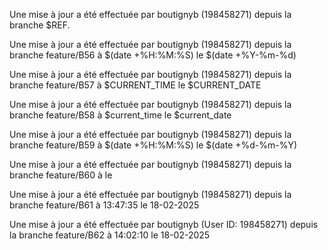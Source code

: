 Une mise à jour a été effectuée par boutignyb (198458271) depuis la branche $REF.

  Une mise à jour a été effectuée par boutignyb (198458271) depuis la branche feature/B56 à $(date +%H:%M:%S) le $(date +%Y-%m-%d) 
  

  Une mise à jour a été effectuée par boutignyb (198458271) depuis la branche feature/B57 à $CURRENT_TIME le $CURRENT_DATE 
  

  Une mise à jour a été effectuée par boutignyb (198458271) depuis la branche feature/B58 à $current_time le $current_date 
  

  Une mise à jour a été effectuée par boutignyb (198458271) depuis la branche feature/B59 à $(date +%H:%M:%S) le $(date +%d-%m-%Y) 
  

  Une mise à jour a été effectuée par boutignyb (198458271) depuis la branche feature/B60 à  le  
  

  Une mise à jour a été effectuée par boutignyb (198458271) depuis la branche feature/B61 à 13:47:35 le 18-02-2025 
  

  Une mise à jour a été effectuée par boutignyb (User ID: 198458271) depuis la branche feature/B62 à 14:02:10 le 18-02-2025 
  
